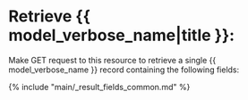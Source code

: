 # Retrieve {{ model_verbose_name|title }}:

Make GET request to this resource to retrieve a single {{ model_verbose_name }}
record containing the following fields:

{% include "main/_result_fields_common.md" %}
